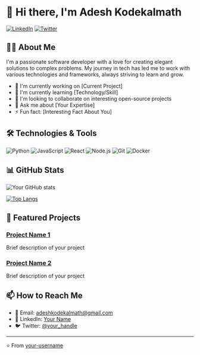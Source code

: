 # 👋 Hi there, I'm Adesh Kodekalmath

[![LinkedIn](https://img.shields.io/badge/LinkedIn-0077B5?style=for-the-badge&logo=linkedin&logoColor=white)](https://linkedin.com/in/your-profile)
[![Twitter](https://img.shields.io/badge/Twitter-1DA1F2?style=for-the-badge&logo=twitter&logoColor=white)](https://twitter.com/your-handle)

## 👨‍💻 About Me

I'm a passionate software developer with a love for creating elegant solutions to complex problems. My journey in tech has led me to work with various technologies and frameworks, always striving to learn and grow.

- 🔭 I'm currently working on [Current Project]
- 🌱 I'm currently learning [Technology/Skill]
- 👯 I'm looking to collaborate on interesting open-source projects
- 💬 Ask me about [Your Expertise]
- ⚡ Fun fact: [Interesting Fact About You]

## 🛠️ Technologies & Tools

![Python](https://img.shields.io/badge/Python-3776AB?style=for-the-badge&logo=python&logoColor=white)
![JavaScript](https://img.shields.io/badge/JavaScript-F7DF1E?style=for-the-badge&logo=javascript&logoColor=black)
![React](https://img.shields.io/badge/React-20232A?style=for-the-badge&logo=react&logoColor=61DAFB)
![Node.js](https://img.shields.io/badge/Node.js-43853D?style=for-the-badge&logo=node.js&logoColor=white)
![Git](https://img.shields.io/badge/Git-F05032?style=for-the-badge&logo=git&logoColor=white)
![Docker](https://img.shields.io/badge/Docker-2496ED?style=for-the-badge&logo=docker&logoColor=white)

## 📊 GitHub Stats

![Your GitHub stats](https://github-readme-stats.vercel.app/api?username=adeshsk18&show_icons=true&theme=radical)

[![Top Langs](https://github-readme-stats.vercel.app/api/top-languages/?username=adeshsk18&layout=compact&theme=radical)](https://github.com/your-username)

## 🌟 Featured Projects

### [Project Name 1](https://github.com/your-username/project-1)
Brief description of your project

### [Project Name 2](https://github.com/your-username/project-2)
Brief description of your project

## 📫 How to Reach Me

- 📧 Email: adeshkodekalmath@gmail.com
- 💼 LinkedIn: [Your Name](https://linkedin.com/in/your-profile)
- 🐦 Twitter: [@your_handle](https://twitter.com/your-handle)

---
⭐️ From [your-username](https://github.com/your-username)


<!---
adeshsk18/adeshsk18 is a ✨ special ✨ repository because its `README.md` (this file) appears on your GitHub profile.
You can click the Preview link to take a look at your changes.
--->
